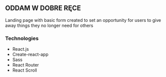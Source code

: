 ## ODDAM W DOBRE RĘCE

Landing page with basic form created to set an opportunity for users to give away
things they no longer need for others

### Technologies

- React.js
- Create-react-app
- Sass
- React Router
- React Scroll
